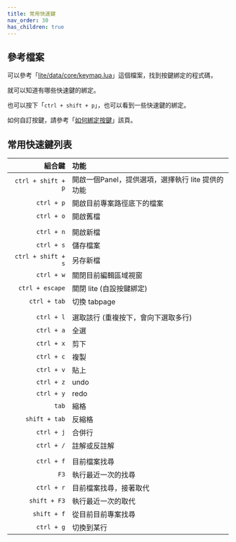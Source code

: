 ```yaml
---
title: 常用快速鍵
nav_order: 30
has_children: true
---
```


## 參考檔案

可以參考「[lite/data/core/keymap.lua](https://github.com/rxi/lite/blob/master/data/core/keymap.lua#L86)」這個檔案，找到按鍵綁定的程式碼，

就可以知道有哪些快速鍵的綁定。

也可以按下「`ctrl + shift + p`」，也可以看到一些快速鍵的綁定。

如何自訂按鍵，請參考「[如何綁定按鍵](https://samwhelp.github.io/note-about-lite-editor/read/config/keybind.html)」該頁。

## 常用快速鍵列表

| 組合鍵 | 功能 |
| ---: | :--- |
| `ctrl + shift + p` | 開啟一個Panel，提供選項，選擇執行 lite 提供的功能 |
| `ctrl + p` | 開啟目前專案路徑底下的檔案 |
| `ctrl + o` | 開啟舊檔 |
| |
| `ctrl + n` | 開啟新檔 |
| `ctrl + s` | 儲存檔案 |
| `ctrl + shift + s` | 另存新檔 |
| `ctrl + w` | 關閉目前編輯區域視窗 |
| `ctrl + escape` | 關閉 lite (自設按鍵綁定) |
| `ctrl + tab` | 切換 tabpage |
|  ||
| `ctrl + l` | 選取該行 (重複按下，會向下選取多行) |
| `ctrl + a` | 全選 |
| `ctrl + x` | 剪下 |
| `ctrl + c` | 複製 |
| `ctrl + v` | 貼上 |
| `ctrl + z` | undo |
| `ctrl + y` | redo |
| `tab` | 縮格 |
| `shift + tab` | 反縮格 |
| `ctrl + j` | 合併行 |
| `ctrl + /` | 註解或反註解 |
|  ||
| `ctrl + f` | 目前檔案找尋 |
| `F3` | 執行最近一次的找尋 |
| `ctrl + r` | 目前檔案找尋，接著取代 |
| `shift + F3` | 執行最近一次的取代 |
| `shift + f` | 從目前目前專案找尋 |
| `ctrl + g` | 切換到某行 |





